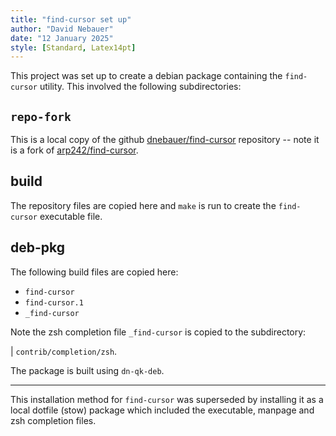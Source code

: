 ```yaml
---
title: "find-cursor set up"
author: "David Nebauer"
date: "12 January 2025"
style: [Standard, Latex14pt]
---
```


This project was set up to create a debian package containing the `find-cursor`
utility. This involved the following subdirectories:

## `repo-fork`

This is a local copy of the github [dnebauer/find-cursor][dnebauer-repo]
repository -- note it is a fork of [arp242/find-cursor][arp242-repo].

## build

The repository files are copied here and `make` is run to create the
`find-cursor` executable file.

## deb-pkg

The following build files are copied here:

* `find-cursor`
* `find-cursor.1`
* `_find-cursor`

Note the zsh completion file `_find-cursor` is copied to the subdirectory:

| `contrib/completion/zsh`.

The package is built using `dn-qk-deb`.

---

This installation method for `find-cursor` was superseded by installing it as a
local dotfile (stow) package which included the executable, manpage and zsh
completion files.

[comment]: # (URLs)

   [arp242-repo]: https://github.com/arp242/find-cursor

   [dnebauer-repo]: https://github.com/dnebauer/find-cursor
